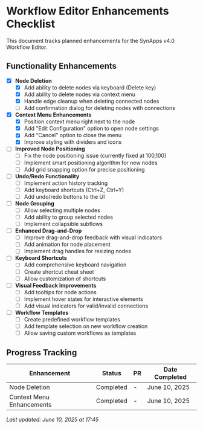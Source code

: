 # Workflow Editor Enhancements Checklist

This document tracks planned enhancements for the SynApps v4.0 Workflow Editor.

## Functionality Enhancements

- [x] **Node Deletion**
  - [x] Add ability to delete nodes via keyboard (Delete key)
  - [x] Add ability to delete nodes via context menu
  - [x] Handle edge cleanup when deleting connected nodes
  - [ ] Add confirmation dialog for deleting nodes with connections

- [x] **Context Menu Enhancements**
  - [x] Position context menu right next to the node
  - [x] Add "Edit Configuration" option to open node settings
  - [x] Add "Cancel" option to close the menu
  - [x] Improve styling with dividers and icons

- [ ] **Improved Node Positioning**
  - [ ] Fix the node positioning issue (currently fixed at 100,100)
  - [ ] Implement smart positioning algorithm for new nodes
  - [ ] Add grid snapping option for precise positioning

- [ ] **Undo/Redo Functionality**
  - [ ] Implement action history tracking
  - [ ] Add keyboard shortcuts (Ctrl+Z, Ctrl+Y)
  - [ ] Add undo/redo buttons to the UI

- [ ] **Node Grouping**
  - [ ] Allow selecting multiple nodes
  - [ ] Add ability to group selected nodes
  - [ ] Implement collapsible subflows

- [ ] **Enhanced Drag-and-Drop**
  - [ ] Improve drag-and-drop feedback with visual indicators
  - [ ] Add animation for node placement
  - [ ] Implement drag handles for resizing nodes

- [ ] **Keyboard Shortcuts**
  - [ ] Add comprehensive keyboard navigation
  - [ ] Create shortcut cheat sheet
  - [ ] Allow customization of shortcuts

- [ ] **Visual Feedback Improvements**
  - [ ] Add tooltips for node actions
  - [ ] Implement hover states for interactive elements
  - [ ] Add visual indicators for valid/invalid connections

- [ ] **Workflow Templates**
  - [ ] Create predefined workflow templates
  - [ ] Add template selection on new workflow creation
  - [ ] Allow saving custom workflows as templates

## Progress Tracking

| Enhancement | Status | PR | Date Completed |
|-------------|--------|-------|---------------|
| Node Deletion | Completed | - | June 10, 2025 |
| Context Menu Enhancements | Completed | - | June 10, 2025 |

*Last updated: June 10, 2025 at 17:45*
